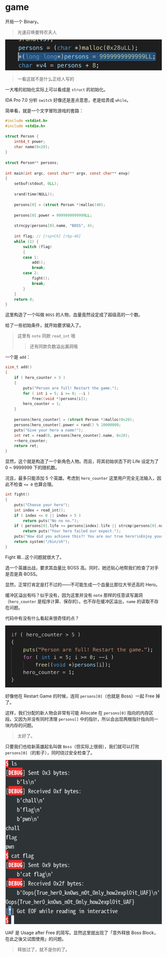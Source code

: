 # game

开局一个 Binary。

> 光速召唤曼特农夫人

![image-20201014164243168](notes.assets/image-20201014164243168.png)

> 一看这就不是什么正经人写的

一大堆的初始化实际上可以看成是 `struct` 的初始化。

IDA Pro 7.0 分析 `switch` 好像还是差点意思，老是给弄成 `while`。

简单看，就是一个文字冒险游戏的套路：

```c
#include <stdint.h>
#include <stdio.h>

struct Person {
    int64_t power;
    char name[0x20];
}

struct Person** persons;

int main(int argc, const char** argv, const char** envp)
{
    setbuf(stdout, 0LL);

    srand(time(NULL));

    persons[0] = (struct Person *)malloc(40);

    persons[0].power = 9999999999999LL;
    
    strncpy(persons[0].name, "BOSS", 4);

    int flag; // [rsp+Ch] [rbp-4h]
    while (1) {
        switch (flag)
        {
        case 1:
            add();
            break;
        case 2:
            fight();
            break;
        }
    }
    return 0;
}
```

这里构造了一个叫做 `BOSS` 的人物，血量竟然设定成了超级高的一个数。

给了一些初始条件，就开始要求输入了。

> 这里有 `note` 同款 `read_int` 哦
>
> > 还有同款负数溢出漏洞哦

一个是 `add`：

```c
size_t add()
{
    if ( hero_counter > 5 )
    {
        puts("Person are full! Restart the game.");
        for ( int i = 5; i >= 0; --i )
            free((void *)persons[i]);
        hero_counter = 1;
    }

    persons[hero_counter] = (struct Person *)malloc(0x28);
    persons[hero_counter].power = rand() % 10000000;
    puts("Give your hero a name!");
    int ret = read(0, persons[hero_counter].name, 0x20);
    ++hero_counter;
    return ret;
}
```

显然，这个就是构造了一个新角色人物。而且，将其初始状态下的 Life 设定为了 0 ~ 9999999 下的随机数。

况且，最多只能添加 5 个英雄。考虑到 `hero_counter` 这里用户完全无法输入，因此不检查 `<= 0` 也算合理。

```c
int fight()
{
    puts("Choose your hero");
    int index = read_int();
    if ( index <= 0 || index > 5 )
        return puts("No no no.");
    if ( persons[0].life >= persons[index].life || strcmp(persons[0].name, "BOSS") )
        return puts("Your hero failed our expect.");
    puts("How did you achieve this?! You are our true hero!\nEnjoy your fruit!");
    return system("/bin/sh");
}
```

Fight 嘛…这个问题就很大了。

选一个英雄出战，要求其血量比 BOSS 高。同时，她还贴心地帮我们检查了对手是否是真·BOSS。

显然，正常打肯定是打不过的——不可能生成一个血量比那位大爷还高的 Hero。

缓冲区溢出有吗？似乎没有，因为这里并没有 `note` 那样的任意读写漏洞（`hero_counter` 是程序计算、保存的）。也不存在缓冲区溢出，`name` 的读取不存在问题。

代码中有没有什么看起来很奇怪的点？

![image-20201015085302544](notes.assets/image-20201015085302544.png)

好像他在 Restart Game 的时候，连同 `persons[0]`（也就是 Boss）一起 Free 掉了。

这样，我们分配的新人物会非常有可能 Allocate 在 `persons[0]` 指向的内存区段。又因为并没有同时清理 `persons[]` 中的指针，所以会出现两根指针指向同一块内存的问题。

> 太好了。

只要我们也给新英雄起名叫做 `Boss`（但实际上很弱），我们就可以打败 `persons[0]`（的影子），同时绕过安全检查了。

![image-20201015085403405](notes.assets/image-20201015085403405.png)

UAF 是 Usage after Free 的简写。显然这里就出现了「意外释放 Boss Block，在此之後又试图使用」的问题。

> 释放过了，就不是你的了。